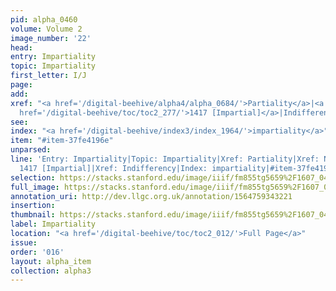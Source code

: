```yaml
---
pid: alpha_0460
volume: Volume 2
image_number: '22'
head: 
entry: Impartiality
topic: Impartiality
first_letter: I/J
page: 
add: 
xref: "<a href='/digital-beehive/alpha4/alpha_0684/'>Partiality</a>|<a href='/digital-beehive/alpha3/alpha_0637/'>Neutrality</a>|<a
  href='/digital-beehive/toc/toc2_277/'>1417 [Impartial]</a>|Indifferency"
see: 
index: "<a href='/digital-beehive/index3/index_1964/'>impartiality</a>"
item: "#item-37fe4196e"
unparsed: 
line: 'Entry: Impartiality|Topic: Impartiality|Xref: Partiality|Xref: Neutrality|Xref:
  1417 [Impartial]|Xref: Indifferency|Index: impartiality|#item-37fe4196e'
selection: https://stacks.stanford.edu/image/iiif/fm855tg5659%2F1607_0489/711,868,3084,665/full/0/default.jpg
full_image: https://stacks.stanford.edu/image/iiif/fm855tg5659%2F1607_0489/full/full/0/default.jpg
annotation_uri: http://dev.llgc.org.uk/annotation/1564759343221
insertion: 
thumbnail: https://stacks.stanford.edu/image/iiif/fm855tg5659%2F1607_0489/711,868,600,180/250,/0/default.jpg
label: Impartiality
location: "<a href='/digital-beehive/toc/toc2_012/'>Full Page</a>"
issue: 
order: '016'
layout: alpha_item
collection: alpha3
---
```

